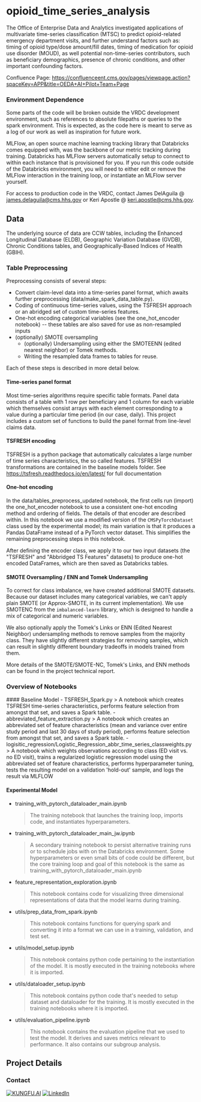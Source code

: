 # opioid_time_series_analysis

The Office of Enterprise Data and Analytics investigated applications of multivariate time-series classification (MTSC) to predict opioid-related emergency department visits, and further understand factors such as: timing of opioid type/dose amount/fill dates, timing of medication for opioid use disorder (MOUD), as well potential non-time-series contributors, such as beneficiary demographics, presence of chronic conditions, and other important confounding factors.

Confluence Page: https://confluenceent.cms.gov/pages/viewpage.action?spaceKey=APP&title=OEDA+AI+Pilot+Team+Page

<h3> Environment Dependence </h2>

Some parts of the code will be broken outside the VRDC development environment, such as references to absolute filepaths or queries to the spark environment. This is expected, as the code here is meant to serve as a log of our work as well as inspiration for future work.

MLFlow, an open source machine learning tracking library that Databricks comes equipped with, was the backbone of our metric tracking during training. Databricks has MLFlow servers automatically setup to connect to within each instance that is provisioned for you. If you run this code outside of the Databricks environment, you will need to either edit or remove the MLFlow interaction in the training loop, or instantiate an MLFlow server yourself.

For access to production code in the VRDC, contact James DelAguila @ james.delaguila@cms.hhs.gov or Keri Apostle @ keri.apostle@cms.hhs.gov.

## Data
The underlying source of data are CCW tables, including the Enhanced Longitudinal Database (ELDB), Geographic Variation Database (GVDB), Chronic Conditions tables, and Geographically-Based Indices of Health (GBIH).

### Table Preprocessing

Preprocessing consists of several steps:
- Convert claim-level data into a time-series panel format, which awaits further preprocessing (data/make_spark_data_table.py).
- Coding of continuous time-series values, using the TSFRESH approach or an abridged set of custom time-series features. 
- One-hot encoding categorical variables (see the one_hot_encoder notebook) -- these tables are also saved for use as non-resampled inputs
- (optionally) SMOTE oversampling
  - (optionally) Undersampling using either the SMOTEENN (edited nearest neighbor) or Tomek methods.
  - Writing the resampled data frames to tables for reuse.

Each of these steps is described in more detail below.

#### Time-series panel format
Most time-series algorithms require specific table formats. Panel data consists of a table with 1 row per beneficiary and 1 column for each variable which themselves consist arrays with each element corresponding to a value during a particular time period (in our case, daily). This project includes a custom set of functions to build the panel format from line-level claims data.

#### TSFRESH encoding

TSFRESH is a python package that automatically calculates a large number of time series characteristics, the so called features. TSFRESH transformations are contained in the baseline models folder. See https://tsfresh.readthedocs.io/en/latest/ for full documentation

#### One-hot encoding

In the data/tables_preprocess_updated notebook, the first cells run (import) the one_hot_encoder notebook to use a
consistent one-hot encoding method and ordering of fields. The details
of that encoder are described within. In this notebook we use a modified
version of the `CMSPyTorchDataset` class used by the experimental model;
its main variation is that it produces a Pandas DataFrame instead of
a PyTorch vector dataset. This simplifies the remaining preprocessing
steps in this notebook.

After defining the encoder class, we apply it to our two input datasets
(the "TSFRESH" and "Abbridged TS Features" datasets) to produce one-hot
encoded DataFrames, which are then saved as Databricks tables. 

#### SMOTE Oversampling / ENN and Tomek Undersampling

To correct for class imbalance, we have created additional SMOTE datasets. Because our dataset includes many categorical variables, we can't apply plain SMOTE (or Approx-SMOTE, in its current implementation). We use SMOTENC from the `imbalanced-learn` library, which is designed to handle a mix of categorical and numeric variables.

We also optionally apply the Tomek's Links or ENN (Edited Nearest Neighbor) 
undersampling methods to remove samples from the majority class. They have 
slightly different strategies for removing samples, which can result in 
slightly different boundary tradeoffs in models trained from them.

More details of the SMOTE/SMOTE-NC, Tomek's Links, and ENN methods can
be found in the project technical report.

<h3 > Overview of Notebooks </h3>
#### Baseline Model
- TSFRESH_Spark.py
    > A notebook which creates TSFRESH time-series characteristics, performs feature selection from amongst that set, and saves a Spark table.
 - abbreviated_feature_extraction.py
    > A notebook which creates an abbreviated set of feature characteristics (mean and variance over entire study period and last 30 days of study period), performs feature selection from amongst that set, and saves a Spark table.
 - logisitic_regression/Logistic_Regression_abbr_time_series_classweights.py
    > A notebook which weights observations according to class (ED visit vs. no ED visit), trains a regularized logistic regression model using the abbreviated set of feature characteristics, performs hyperparameter tuning, tests the resulting model on a validation 'hold-out' sample, and logs the result via MLFLOW


#### Experimental Model
 - training_with_pytorch_dataloader_main.ipynb
    > The training notebook that launches the training loop, imports code, and instantiates hyperparameters.
 - training_with_pytorch_dataloader_main_jw.ipynb
    > A secondary training notebook to persist alternative training runs or to schedule jobs with on the Databricks environment. Some hyperparameters or even small bits of code could be different, but the core training loop and goal of this notebook is the same as training_with_pytorch_dataloader_main.ipynb
 - feature_representation_exploration.ipynb
    > This notebook contains code for visualizing three dimensional representations of data that the model learns during training. 
 - utils/prep_data_from_spark.ipynb
    > This notebook contains functions for querying spark and converting it into a format we can use in a training, validation, and test set.
 - utils/model_setup.ipynb
    > This notebook contains python code pertaining to the instantiation of the model. It is mostly executed in the training notebooks where it is imported.
 - utils/dataloader_setup.ipynb
    > This notebook contains python code that's needed to setup dataset and dataloader for the training. It is mostly executed in the training notebooks where it is imported. 
 - utils/evaluation_pipeline.ipynb
    > This notebook contains the evaluation pipeline that we used to test the model. It derives and saves metrics relevant to performance. It also contains our subgroup analysis. 

<!-- PROJECT FOOTER -->
<h2 id="footer"> Project Details </h2>

<h3 id="Contact"> Contact </h3>

[![KUNGFU.AI][kungfu-shield]][kungfu-url]
[![LinkedIn][linkedin-shield]][linkedin-url]

<!-- MARKDOWN LINKS & IMAGES -->
<!-- https://www.markdownguide.org/basic-syntax/#reference-style-links -->
[license-url]: ./LICENSE.md
[linkedin-shield]: https://img.shields.io/badge/-LinkedIn-black.svg?style=flat-square&logo=linkedin&colorB=555
[linkedin-url]: https://www.linkedin.com/company/kungfuai/
[python-url]: https://www.python.org
[docker-url]: https://www.docker.com
[docker-compose-url]: https://docs.docker.com/compose/install/
[nvidia-url]: https://github.com/NVIDIA/nvidia-container-runtime
[kungfu-shield]: https://img.shields.io/badge/KUNGFU.AI-2022-red
[kungfu-url]: https://www.kungfu.ai
